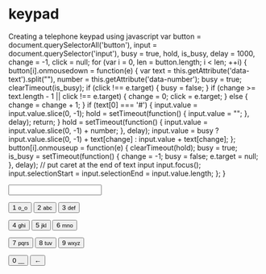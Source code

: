 # keypad
Creating a telephone keypad using javascript
var button = document.querySelectorAll('button'),
    input = document.querySelector('input'),
    busy = true,
    hold,
    is_busy,
    delay = 1000,
    change = -1,
    click = null;
for (var i = 0, len = button.length; i < len; ++i) {
    button[i].onmousedown = function(e) {
        var text = this.getAttribute('data-text').split(""),
            number = this.getAttribute('data-number');
        busy = true;
        clearTimeout(is_busy);
        if (click !== e.target) {
            busy = false;
        }
        if (change >= text.length - 1 || click !== e.target) {
            change = 0;
            click = e.target;
        } else {
            change = change + 1;
        }
        if (text[0] === '#') {
            input.value = input.value.slice(0, -1);
            hold = setTimeout(function() {
                input.value = "";
            }, delay);
            return;
        }
        hold = setTimeout(function() {
            input.value = input.value.slice(0, -1) + number;
        }, delay);
        input.value = busy ? input.value.slice(0, -1) + text[change] : input.value + text[change];
    };
    button[i].onmouseup = function(e) {
        clearTimeout(hold);
        busy = true;
        is_busy = setTimeout(function() {
            change = -1;
            busy = false;
            e.target = null;
        }, delay);
        // put caret at the end of text input
        input.focus();
        input.selectionStart = input.selectionEnd = input.value.length;
    };
}


<p>
  <input type="text">
</p>
<p>
  <button data-text=".,?!'&quot;1-()@/:_" data-number="1">1 <small>o_o</small></button>
  <button data-text="abc2" data-number="2">2 <small>abc</small></button>
  <button data-text="def3" data-number="3">3 <small>def</small></button>
</p>
<p>
  <button data-text="ghi4" data-number="4">4 <small>ghi</small></button>
  <button data-text="jkl5" data-number="5">5 <small>jkl</small></button>
  <button data-text="mno6" data-number="6">6 <small>mno</small></button>
</p>
<p>
  <button data-text="pqrs7" data-number="7">7 <small>pqrs</small></button>
  <button data-text="tuv8" data-number="8">8 <small>tuv</small></button>
  <button data-text="wxyz9" data-number="9">9 <small>wxyz</small></button>
</p>
<p>
  <button data-text=" 0" data-number="0">0 <small>__</small></button>
  <button data-text="#">&larr;</button>
</p>

